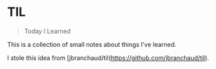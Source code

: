 # TIL
> Today I Learned

This is a collection of small notes about things I've learned.

I stole this idea from [jbranchaud/til(https://github.com/jbranchaud/til).
